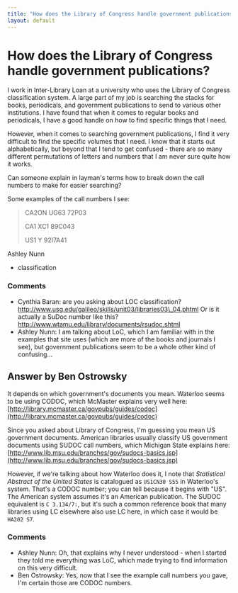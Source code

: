 ```yaml
---
title: "How does the Library of Congress handle government publications?"
layout: default
---
```

How does the Library of Congress handle government publications?
=====================
I work in Inter-Library Loan at a university who uses the Library of
Congress classification system. A large part of my job is searching the
stacks for books, periodicals, and government publications to send to
various other institutions. I have found that when it comes to regular
books and periodicals, I have a good handle on how to find specific
things that I need.

However, when it comes to searching government publications, I find it
very difficult to find the specific volumes that I need. I know that it
starts out alphabetically, but beyond that I tend to get confused -
there are so many different permutations of letters and numbers that I
am never sure quite how it works.

Can someone explain in layman's terms how to break down the call numbers
to make for easier searching?

Some examples of the call numbers I see:

> CA2ON UG63 72P03
>
> CA1 XC1 89C043
>
> US1 Y 92I7A41

Ashley Nunn

<ul class="tags"><li class="tag">classification</li></ul>

### Comments ###
* Cynthia Baran: are you asking about LOC classification?
http://www.usg.edu/galileo/skills/unit03/libraries03\_04.phtml Or is it
actually a SuDoc number like this?
http://www.wtamu.edu/library/documents/rsudoc.shtml
* Ashley Nunn: I am talking about LoC, which I am familiar with in the examples that
site uses (which are more of the books and journals I see), but
government publications seem to be a whole other kind of confusing...


Answer by Ben Ostrowsky
----------------
It depends on which government's documents you mean. Waterloo seems to
be using CODOC, which McMaster explains very well here:
[http://library.mcmaster.ca/govpubs/guides/codoc](http://library.mcmaster.ca/govpubs/guides/codoc)

Since you asked about Library of Congress, I'm guessing you mean US
government documents. American libraries usually classify US government
documents using SUDOC call numbers, which Michigan State explains here:
[http://www.lib.msu.edu/branches/gov/sudocs-basics.jsp](http://www.lib.msu.edu/branches/gov/sudocs-basics.jsp)

However, if we're talking about how Waterloo does it, I note that
*Statistical Abstract of the United States* is catalogued as
`US1CN30 S55` in Waterloo's system. That's a CODOC number; you can tell
because it begins with "US". The American system assumes it's an
American publication. The SUDOC equivalent is `C 3.134/7:`, but it's
such a common reference book that many libraries using LC elsewhere also
use LC here, in which case it would be `HA202 S7`.

### Comments ###
* Ashley Nunn: Oh, that explains why I never understood - when I started they told me
everything was LoC, which made trying to find information on this very
difficult.
* Ben Ostrowsky: Yes, now that I see the example call numbers you gave, I'm certain those
are CODOC numbers.

